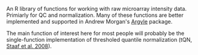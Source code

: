 An R library of functions for working with raw microarray intensity data. Primiarly for QC and normalization. Many of these functions are better implemented and supported in Andrew Morgan's [Argyle](https://github.com/andrewparkermorgan/argyle) package.

The main function of interest here for most people will probably be the single-function implementation of thresholed quantile normalization (tQN, [Staaf et al. 2008](https://www.ncbi.nlm.nih.gov/pmc/articles/PMC2572624/)).
